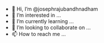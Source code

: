 - 👋 Hi, I’m @josephrajubandhnadham
- 👀 I’m interested in ...
- 🌱 I’m currently learning ...
- 💞️ I’m looking to collaborate on ...
- 📫 How to reach me ...

<!---
josephrajubandhnadham/josephrajubandhnadham is a ✨ special ✨ repository because its `README.md` (this file) appears on your GitHub profile.
You can click the Preview link to take a look at your changes.
--->

